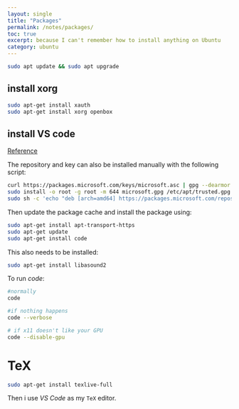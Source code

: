 ```yaml
---
layout: single
title: "Packages"
permalink: /notes/packages/
toc: true
excerpt: because I can't remember how to install anything on Ubuntu
category: ubuntu
---
```


```bash
sudo apt update && sudo apt upgrade
```

## install xorg

```bash
sudo apt-get install xauth
sudo apt-get install xorg openbox
```
## install VS code

[Reference](https://code.visualstudio.com/docs/setup/linux)

The repository and key can also be installed manually with the following script:

```bash
curl https://packages.microsoft.com/keys/microsoft.asc | gpg --dearmor > microsoft.gpg
sudo install -o root -g root -m 644 microsoft.gpg /etc/apt/trusted.gpg.d/
sudo sh -c 'echo "deb [arch=amd64] https://packages.microsoft.com/repos/vscode stable main" > /etc/apt/sources.list.d/vscode.list'
```
Then update the package cache and install the package using:
```bash
sudo apt-get install apt-transport-https
sudo apt-get update
sudo apt-get install code
```
This also needs to be installed:
```bash
sudo apt-get install libasound2
```

To run _code_:

```bash
#normally
code

#if nothing happens
code --verbose

# if x11 doesn't like your GPU
code --disable-gpu
```
# TeX

```bash
sudo apt-get install texlive-full
```
Then i use _VS Code_ as my `TeX` editor.